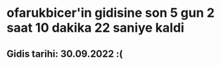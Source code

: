 # ofarukbicer'in gidisine son 5 gun 2 saat 10 dakika 22 saniye kaldi

## Gidis tarihi: 30.09.2022 :(